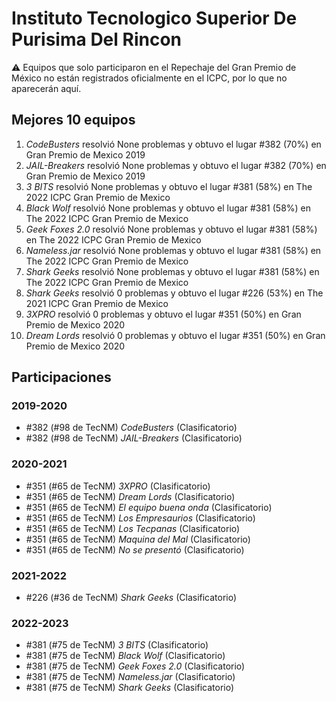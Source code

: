 # Instituto Tecnologico Superior De Purisima Del Rincon

:warning: Equipos que solo participaron en el Repechaje del Gran Premio de México no están registrados oficialmente en el ICPC, por lo que no aparecerán aquí.

## Mejores 10 equipos

1. _CodeBusters_ resolvió None problemas y obtuvo el lugar #382 (70%) en Gran Premio de Mexico 2019
1. _JAIL-Breakers_ resolvió None problemas y obtuvo el lugar #382 (70%) en Gran Premio de Mexico 2019
1. _3 BITS_ resolvió None problemas y obtuvo el lugar #381 (58%) en The 2022 ICPC Gran Premio de Mexico
1. _Black Wolf_ resolvió None problemas y obtuvo el lugar #381 (58%) en The 2022 ICPC Gran Premio de Mexico
1. _Geek Foxes 2.0_ resolvió None problemas y obtuvo el lugar #381 (58%) en The 2022 ICPC Gran Premio de Mexico
1. _Nameless.jar_ resolvió None problemas y obtuvo el lugar #381 (58%) en The 2022 ICPC Gran Premio de Mexico
1. _Shark Geeks_ resolvió None problemas y obtuvo el lugar #381 (58%) en The 2022 ICPC Gran Premio de Mexico
1. _Shark Geeks_ resolvió 0 problemas y obtuvo el lugar #226 (53%) en The 2021 ICPC Gran Premio de Mexico
1. _3XPRO_ resolvió 0 problemas y obtuvo el lugar #351 (50%) en Gran Premio de Mexico 2020
1. _Dream Lords_ resolvió 0 problemas y obtuvo el lugar #351 (50%) en Gran Premio de Mexico 2020

## Participaciones

### 2019-2020

- #382 (#98 de TecNM) _CodeBusters_ (Clasificatorio)
- #382 (#98 de TecNM) _JAIL-Breakers_ (Clasificatorio)

### 2020-2021

- #351 (#65 de TecNM) _3XPRO_ (Clasificatorio)
- #351 (#65 de TecNM) _Dream Lords_ (Clasificatorio)
- #351 (#65 de TecNM) _El equipo buena onda_ (Clasificatorio)
- #351 (#65 de TecNM) _Los Empresaurios_ (Clasificatorio)
- #351 (#65 de TecNM) _Los Tecpanas_ (Clasificatorio)
- #351 (#65 de TecNM) _Maquina del Mal_ (Clasificatorio)
- #351 (#65 de TecNM) _No se presentó_ (Clasificatorio)

### 2021-2022

- #226 (#36 de TecNM) _Shark Geeks_ (Clasificatorio)

### 2022-2023

- #381 (#75 de TecNM) _3 BITS_ (Clasificatorio)
- #381 (#75 de TecNM) _Black Wolf_ (Clasificatorio)
- #381 (#75 de TecNM) _Geek Foxes 2.0_ (Clasificatorio)
- #381 (#75 de TecNM) _Nameless.jar_ (Clasificatorio)
- #381 (#75 de TecNM) _Shark Geeks_ (Clasificatorio)



